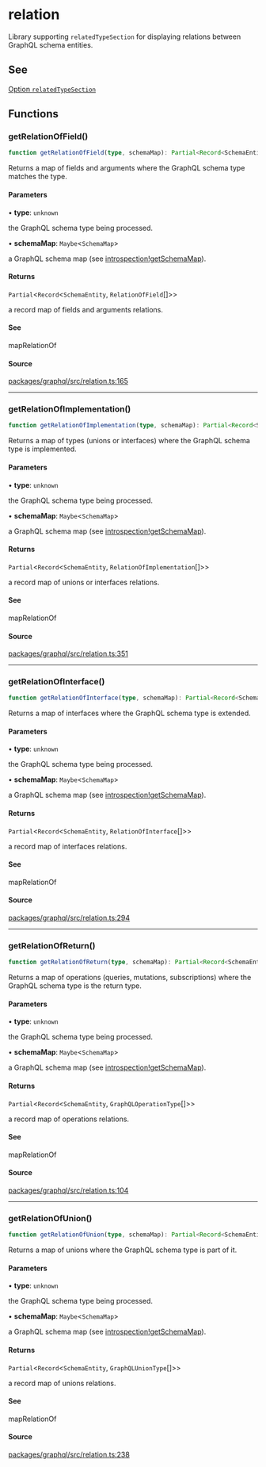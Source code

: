# relation

Library supporting `relatedTypeSection` for displaying relations between GraphQL schema entities.

## See

[Option `relatedTypeSection`](https://graphql-markdown.dev/docs/settings#printtypeoptions)

## Functions

### getRelationOfField()

```ts
function getRelationOfField(type, schemaMap): Partial<Record<SchemaEntity, RelationOfField[]>>
```

Returns a map of fields and arguments where the GraphQL schema type matches the type.

#### Parameters

• **type**: `unknown`

the GraphQL schema type being processed.

• **schemaMap**: `Maybe`\<`SchemaMap`\>

a GraphQL schema map (see [introspection!getSchemaMap](introspection.md#getschemamap)).

#### Returns

`Partial`\<`Record`\<`SchemaEntity`, `RelationOfField`[]\>\>

a record map of fields and arguments relations.

#### See

mapRelationOf

#### Source

[packages/graphql/src/relation.ts:165](https://github.com/graphql-markdown/graphql-markdown/blob/main/packages/graphql/src/relation.ts#L165)

***

### getRelationOfImplementation()

```ts
function getRelationOfImplementation(type, schemaMap): Partial<Record<SchemaEntity, RelationOfImplementation[]>>
```

Returns a map of types (unions or interfaces) where the GraphQL schema type is implemented.

#### Parameters

• **type**: `unknown`

the GraphQL schema type being processed.

• **schemaMap**: `Maybe`\<`SchemaMap`\>

a GraphQL schema map (see [introspection!getSchemaMap](introspection.md#getschemamap)).

#### Returns

`Partial`\<`Record`\<`SchemaEntity`, `RelationOfImplementation`[]\>\>

a record map of unions or interfaces relations.

#### See

mapRelationOf

#### Source

[packages/graphql/src/relation.ts:351](https://github.com/graphql-markdown/graphql-markdown/blob/main/packages/graphql/src/relation.ts#L351)

***

### getRelationOfInterface()

```ts
function getRelationOfInterface(type, schemaMap): Partial<Record<SchemaEntity, RelationOfInterface[]>>
```

Returns a map of interfaces where the GraphQL schema type is extended.

#### Parameters

• **type**: `unknown`

the GraphQL schema type being processed.

• **schemaMap**: `Maybe`\<`SchemaMap`\>

a GraphQL schema map (see [introspection!getSchemaMap](introspection.md#getschemamap)).

#### Returns

`Partial`\<`Record`\<`SchemaEntity`, `RelationOfInterface`[]\>\>

a record map of interfaces relations.

#### See

mapRelationOf

#### Source

[packages/graphql/src/relation.ts:294](https://github.com/graphql-markdown/graphql-markdown/blob/main/packages/graphql/src/relation.ts#L294)

***

### getRelationOfReturn()

```ts
function getRelationOfReturn(type, schemaMap): Partial<Record<SchemaEntity, GraphQLOperationType[]>>
```

Returns a map of operations (queries, mutations, subscriptions) where the GraphQL schema type is the return type.

#### Parameters

• **type**: `unknown`

the GraphQL schema type being processed.

• **schemaMap**: `Maybe`\<`SchemaMap`\>

a GraphQL schema map (see [introspection!getSchemaMap](introspection.md#getschemamap)).

#### Returns

`Partial`\<`Record`\<`SchemaEntity`, `GraphQLOperationType`[]\>\>

a record map of operations relations.

#### See

mapRelationOf

#### Source

[packages/graphql/src/relation.ts:104](https://github.com/graphql-markdown/graphql-markdown/blob/main/packages/graphql/src/relation.ts#L104)

***

### getRelationOfUnion()

```ts
function getRelationOfUnion(type, schemaMap): Partial<Record<SchemaEntity, GraphQLUnionType[]>>
```

Returns a map of unions where the GraphQL schema type is part of it.

#### Parameters

• **type**: `unknown`

the GraphQL schema type being processed.

• **schemaMap**: `Maybe`\<`SchemaMap`\>

a GraphQL schema map (see [introspection!getSchemaMap](introspection.md#getschemamap)).

#### Returns

`Partial`\<`Record`\<`SchemaEntity`, `GraphQLUnionType`[]\>\>

a record map of unions relations.

#### See

mapRelationOf

#### Source

[packages/graphql/src/relation.ts:238](https://github.com/graphql-markdown/graphql-markdown/blob/main/packages/graphql/src/relation.ts#L238)

